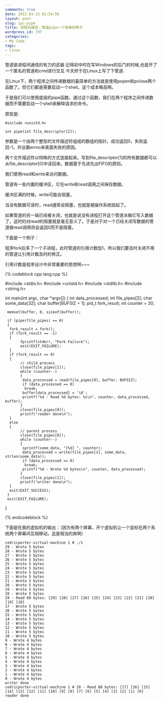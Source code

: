 ```yaml
---
comments: true
date: 2012-03-22 01:54:56
layout: post
slug: ipc-pipe
title: 进程间通信：管道pipe一个简单的例子
wordpress_id: 797
categories:
- My Code
tags:
- Linux
---
```


管道是进程间通信的有力的武器.记得初中时在写Windows的后门的时候,也是开了一个匿名的管道和cmd进行交互.今天终于在Linux上写了下管道.

在Linux下，两个程序之间传递数据的最简单的方法就是使用popen和pclose两个函数了。但它们都是需要启动一个shell。这个成本略高啊。

于是我们可以使用底层的pipe函数。通过这个函数，我们在两个程序之间传递数据而不需要启动一个shell来解释请求的命令。

原型是:

```
#include <unistd.h>

int pipe(int file_descriptor[2]);
```

参数是一个由两个整型的文件描述符组成的数组的指针。成功返回0，失败返回-1，并设置errno来表面失败的原因。

两个文件描述符以特殊的方式连接起来。写到file_descriptor[1]的所有数据都可以从file_descriptor[0]中读回来。数据基于先进先出FIFO的原则。

我们使用read和write来访问数据。

管道有一些内置的缓冲区，它在write和read调用之间保存数据。

<!-- more -->

缓冲区满的时候，write可能会阻塞。

当没有数据可读时，read通常会阻塞，也就是被操作系统挂起了。

如果管道的另一端已经被关闭，也就是说没有进程打开这个管道冰箱它写入数据了，这时的对read的阻塞就是毫无意义了。于是对于对一个已经关闭写数据的管道做read调用将会返回0而不是阻塞。

下面是一个例子：

程序fork后多了一个子进程，此时管道的引用计数加1，所以我们要及时关闭不用的管道让引用计数及时的修正。

引用计数是程序设计中非常重要的思想啊~~~


{% codeblock cpp lang:cpp %}

#include <stdio.h>
#include <unistd.h>
#include <stdlib.h>
#include <string.h>

int main(int argc, char *argv[])
{
     int data_processed;
     int file_pipes[2];
     char some_data[32];
     char buffer[BUFSIZ + 1];
     pid_t fork_result;
     int counter = 30;

     memset(buffer, 0, sizeof(buffer));

     if (pipe(file_pipes) == 0)
     {
	  fork_result = fork();
	  if (fork_result == -1)
	  {
	       fprintf(stderr, "Fork Failure");
	       exit(EXIT_FAILURE);
	  }
	  if (fork_result == 0)
	  {
	       // child process
	       close(file_pipes[1]);
	       while (counter--)
	       {
		    data_processed = read(file_pipes[0], buffer, BUFSIZ);
		    if (data_processed == 0)
			 break;
		    buffer[data_processed] = '\0';
		    printf("%d - Read %d bytes: %s\n", counter, data_processed, buffer);
	       }
	       close(file_pipes[0]);
	       printf("reader done\n");
	  }
	  else
	  {
	       // parent process
	       close(file_pipes[0]);
	       while (counter--)
	       {
		    sprintf(some_data, "[%d] ", counter);
		    data_processed = write(file_pipes[1], some_data, strlen(some_data));
		    if (data_processed == 0)
			 break;
		    printf("%d - Wrote %d bytes\n", counter, data_processed);
	       }
	       close(file_pipes[1]);
	       printf("writer done\n");
	  }
	  exit(EXIT_SUCCESS);
     }
     exit(EXIT_FAILURE);
}


{% endcodeblock %}


下面是在我的虚拟机的输出：（因为有两个屏幕，开个虚拟机让一个鼠标在两个系统两个屏幕间互相移动，这是相当的爽啊）

``` console
cedricporter-virtual-machine 1 # ./1
29 - Wrote 5 bytes
28 - Wrote 5 bytes
27 - Wrote 5 bytes
26 - Wrote 5 bytes
25 - Wrote 5 bytes
24 - Wrote 5 bytes
23 - Wrote 5 bytes
22 - Wrote 5 bytes
21 - Wrote 5 bytes
20 - Wrote 5 bytes
19 - Wrote 5 bytes
18 - Wrote 5 bytes
29 - Read 60 bytes: [29] [28] [27] [26] [25] [24] [23] [22] [21] [20] [19] [18]
17 - Wrote 5 bytes
16 - Wrote 5 bytes
15 - Wrote 5 bytes
14 - Wrote 5 bytes
13 - Wrote 5 bytes
12 - Wrote 5 bytes
11 - Wrote 5 bytes
10 - Wrote 5 bytes
9 - Wrote 4 bytes
8 - Wrote 4 bytes
7 - Wrote 4 bytes
6 - Wrote 4 bytes
5 - Wrote 4 bytes
4 - Wrote 4 bytes
3 - Wrote 4 bytes
2 - Wrote 4 bytes
1 - Wrote 4 bytes
0 - Wrote 4 bytes
writer done
cedricporter-virtual-machine 1 # 28 - Read 80 bytes: [17] [16] [15] [14] [13] [12] [11] [10] [9] [8] [7] [6] [5] [4] [3] [2] [1] [0]
reader done
```
